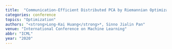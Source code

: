 ```yaml
---
title:  "Communication-Efficient Distributed PCA by Riemannian Optimization"
categories: conference
topics: "Optimization"
authors: "<strong>Long-Kai Huang</strong>*, Sinno Jialin Pan"
venue: "International Conference on Machine Learning"
abbr: "ICML"
year: "2020"
---
```

